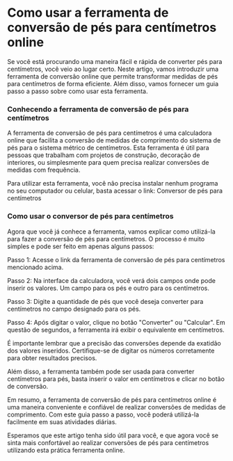 Como usar a ferramenta de conversão de pés para centímetros online
==================================================================

Se você está procurando uma maneira fácil e rápida de converter pés para centímetros, você veio ao lugar certo. Neste artigo, vamos introduzir uma ferramenta de conversão online que permite transformar medidas de pés para centímetros de forma eficiente. Além disso, vamos fornecer um guia passo a passo sobre como usar esta ferramenta.

### Conhecendo a ferramenta de conversão de pés para centímetros

A ferramenta de conversão de pés para centímetros é uma calculadora online que facilita a conversão de medidas de comprimento do sistema de pés para o sistema métrico de centímetros. Esta ferramenta é útil para pessoas que trabalham com projetos de construção, decoração de interiores, ou simplesmente para quem precisa realizar conversões de medidas com frequência.

Para utilizar esta ferramenta, você não precisa instalar nenhum programa no seu computador ou celular, basta acessar o link: Conversor de pés para centímetros

### Como usar o conversor de pés para centímetros

Agora que você já conhece a ferramenta, vamos explicar como utilizá-la para fazer a conversão de pés para centímetros. O processo é muito simples e pode ser feito em apenas alguns passos:

Passo 1: Acesse o link da ferramenta de conversão de pés para centímetros mencionado acima.

Passo 2: Na interface da calculadora, você verá dois campos onde pode inserir os valores. Um campo para os pés e outro para os centímetros.

Passo 3: Digite a quantidade de pés que você deseja converter para centímetros no campo designado para os pés.

Passo 4: Após digitar o valor, clique no botão "Converter" ou "Calcular". Em questão de segundos, a ferramenta irá exibir o equivalente em centímetros.

É importante lembrar que a precisão das conversões depende da exatidão dos valores inseridos. Certifique-se de digitar os números corretamente para obter resultados precisos.

Além disso, a ferramenta também pode ser usada para converter centímetros para pés, basta inserir o valor em centímetros e clicar no botão de conversão.

Em resumo, a ferramenta de conversão de pés para centímetros online é uma maneira conveniente e confiável de realizar conversões de medidas de comprimento. Com este guia passo a passo, você poderá utilizá-la facilmente em suas atividades diárias.

Esperamos que este artigo tenha sido útil para você, e que agora você se sinta mais confortável ao realizar conversões de pés para centímetros utilizando esta prática ferramenta online.